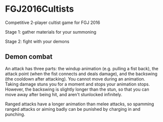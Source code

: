 # FGJ2016Cultists
Competitive 2-player cultist game for FGJ 2016


Stage 1: gather materials for your summoning


Stage 2: fight with your demons


## Demon combat


An attack has three parts: the windup animation (e.g. pulling a fist back), the attack point (when the fist connects and deals damage), and the backswing (the cooldown after attacking). You cannot move during an animation. Taking damage stuns you for a moment and stops your animation stops. However, the backswing is slightly longer than the stun, so that you can move away after being hit, and aren't stunlocked infinitely.


Ranged attacks have a longer animation than melee attacks, so spamming ranged attacks or aiming badly can be punished by charging in and punching.